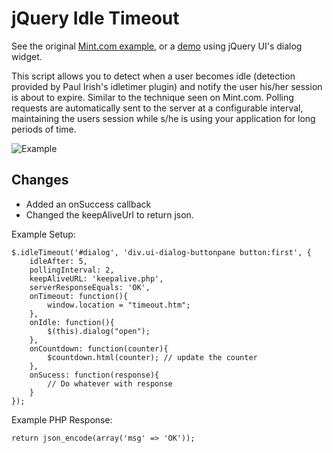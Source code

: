 # jQuery Idle Timeout

See the original [Mint.com example](http://www.erichynds.com/examples/jquery-idle-timeout/example-mint.htm), or a [demo](http://www.erichynds.com/examples/jquery-idle-timeout/example-dialog.htm) using jQuery UI's dialog widget.

This script allows you to detect when a user becomes idle (detection provided by Paul Irish's idletimer plugin) and notify the user his/her session
is about to expire.  Similar to the technique seen on Mint.com.  Polling requests are automatically sent to the server at a configurable
interval, maintaining the users session while s/he is using your application for long periods of time.

![Example](http://www.erichynds.com/examples/jquery-idle-timeout/screenshot.gif)

## Changes

* Added an onSuccess callback
* Changed the keepAliveUrl to return json.

Example Setup:

	$.idleTimeout('#dialog', 'div.ui-dialog-buttonpane button:first', {
		idleAfter: 5,
		pollingInterval: 2,
		keepAliveURL: 'keepalive.php',
		serverResponseEquals: 'OK',
		onTimeout: function(){
			window.location = "timeout.htm";
		},
		onIdle: function(){
			$(this).dialog("open");
		},
		onCountdown: function(counter){
			$countdown.html(counter); // update the counter
		},
		onSucess: function(response){
			// Do whatever with response
		}
	});

Example PHP Response:

	return json_encode(array('msg' => 'OK'));